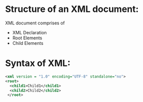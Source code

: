 # Structure of an XML document:
XML document comprises of
* XML Declaration
* Root Elements
* Child Elements

# Syntax of XML:
~~~xml
<xml version = "1.0" encoding="UTF-8" standalone="no">
<root>
  <child1>Child1</child1>
  <child2>Child2</child2>
 </root>
~~~
